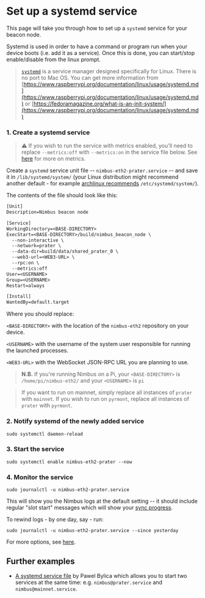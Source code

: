 # Set up a systemd service

This page will take you through how to set up a `systemd` service for your beacon node.

Systemd is used in order to have a command or program run when your device boots (i.e. add it as a service). Once this is done, you can start/stop enable/disable from the linux prompt.

> [`systemd`](https://www.freedesktop.org/wiki/Software/systemd/) is a service manager designed specifically for Linux. There is no port to Mac OS. You can get more information from [https://www.raspberrypi.org/documentation/linux/usage/systemd.md](https://www.raspberrypi.org/documentation/linux/usage/systemd.md)  or  [https://fedoramagazine.org/what-is-an-init-system/](https://www.raspberrypi.org/documentation/linux/usage/systemd.md)

### 1. Create a systemd service

> ⚠️  If you wish to run the service with metrics enabled, you'll need to replace `--metrics:off` with `--metrics:on` in the service file below. See [here](./metrics-pretty-pictures.md) for more on metrics.

Create a `systemd` service unit file -- `nimbus-eth2-prater.service` -- and save it in `/lib/systemd/system/` (your Linux distribution might recommend another default - for example [archlinux recommends](https://wiki.archlinux.org/title/systemd) `/etc/systemd/system/`).

The contents of the file should look like this:

```txt
[Unit]
Description=Nimbus beacon node

[Service]
WorkingDirectory=<BASE-DIRECTORY>
ExecStart=<BASE-DIRECTORY>/build/nimbus_beacon_node \
  --non-interactive \
  --network=prater \
  --data-dir=build/data/shared_prater_0 \
  --web3-url=<WEB3-URL> \
  --rpc:on \
  --metrics:off
User=<USERNAME>
Group=<USERNAME>
Restart=always

[Install]
WantedBy=default.target
```

Where you should replace:

`<BASE-DIRECTORY>` with the location of the `nimbus-eth2` repository on your device.

`<USERNAME>` with the username of the system user responsible for running the launched processes.

`<WEB3-URL>` with the WebSocket JSON-RPC URL you are planning to use.

> **N.B.** If you're running Nimbus on a Pi, your `<BASE-DIRECTORY>` is `/home/pi/nimbus-eth2/` and your `<USERNAME>` is `pi`

> If you want to run on mainnet, simply replace all instances of `prater` with `mainnet`. If you wish to run on `pyrmont`, replace all instances of `prater` with `pyrmont`.

### 2. Notify systemd of the newly added service

```console
sudo systemctl daemon-reload
```

### 3. Start the service

```console
sudo systemctl enable nimbus-eth2-prater --now
```

### 4. Monitor the service

```console
sudo journalctl -u nimbus-eth2-prater.service
```

This will show you the Nimbus logs at the default setting -- it should include regular "slot start" messages which will show your [sync progress](./keep-an-eye.md#keep-track-of-your-syncing-progress).

To rewind logs - by one day, say - run:

```console
sudo journalctl -u nimbus-eth2-prater.service --since yesterday
```

For more options, see [here](https://www.raspberrypi.org/documentation/linux/usage/systemd.md).

## Further examples

- [A systemd service file](https://github.com/chfast/ethereum-node/blob/main/nimbus%40.service) by Pawel Bylica which allows you to start two services at the same time: e.g. `nimbus@prater.service` and `nimbus@mainnet.service`.
